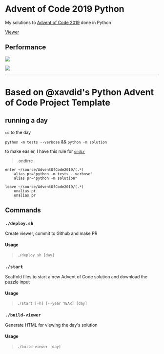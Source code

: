 # Advent of Code 2019 Python

My solutions to [Advent of Code 2019](https://adventofcode.com/2019) done in Python

[Viewer](https://sergiorgiraldo.github.io/AdventOfCode2019/viewer/)

## Performance

![](https://img.shields.io/badge/day%20📅-24-blue)
 
![](https://img.shields.io/badge/stars%20⭐-36-yellow)

---

# Based on @xavdid's Python Advent of Code Project Template

## running a day

`cd` to the day

`python -m tests --verbose` && `python -m solution`

to make easier, I have this rule for [`ondir`](https://github.com/alecthomas/ondir) 

> .ondirrc

```
enter ~/source/AdventOfCode2019/(.*)
    alias pt="python -m tests --verbose"
    alias pr="python -m solution"

leave ~/source/AdventOfCode2019/(.*)
    unalias pt
    unalias pr
```

## Commands

### `./deploy.sh` 

Create viewer, commit to Github and make PR

#### Usage

> `./deploy.sh [day]`

### `./start` 

Scaffold files to start a new Advent of Code solution and download the puzzle input

#### Usage

> `./start [-h] [--year YEAR] [day]`

### `./build-viewer` 

Generate HTML for viewing the day's solution

#### Usage

> `./build-viewer [day]`


